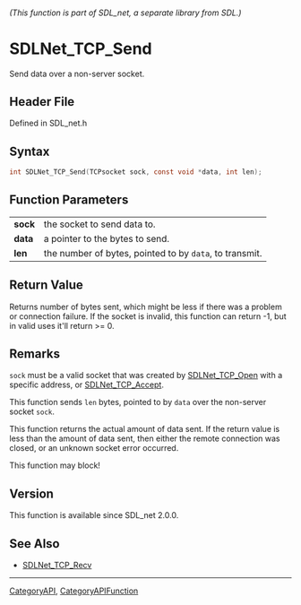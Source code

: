 ###### (This function is part of SDL_net, a separate library from SDL.)
# SDLNet_TCP_Send

Send data over a non-server socket.

## Header File

Defined in SDL_net.h

## Syntax

```c
int SDLNet_TCP_Send(TCPsocket sock, const void *data, int len);

```

## Function Parameters

|              |                                                         |
| ------------ | ------------------------------------------------------- |
| **sock**     | the socket to send data to.                             |
| **data**     | a pointer to the bytes to send.                         |
| **len**      | the number of bytes, pointed to by `data`, to transmit. |

## Return Value

Returns number of bytes sent, which might be less if there was a problem or
connection failure. If the socket is invalid, this function can return -1,
but in valid uses it'll return >= 0.

## Remarks

`sock` must be a valid socket that was created by
[SDLNet_TCP_Open](SDLNet_TCP_Open) with a specific address, or
[SDLNet_TCP_Accept](SDLNet_TCP_Accept).

This function sends `len` bytes, pointed to by `data` over the non-server
socket `sock`.

This function returns the actual amount of data sent. If the return value
is less than the amount of data sent, then either the remote connection was
closed, or an unknown socket error occurred.

This function may block!

## Version

This function is available since SDL_net 2.0.0.

## See Also

- [SDLNet_TCP_Recv](SDLNet_TCP_Recv)

----
[CategoryAPI](CategoryAPI), [CategoryAPIFunction](CategoryAPIFunction)

